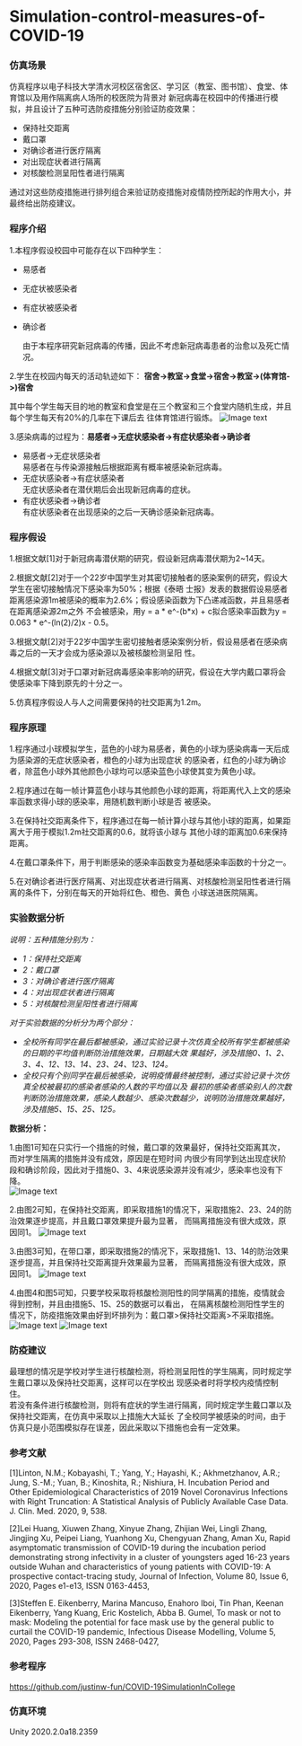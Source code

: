 # Simulation-control-measures-of-COVID-19

### 仿真场景
仿真程序以电子科技大学清水河校区宿舍区、学习区（教室、图书馆）、食堂、体育馆以及用作隔离病人场所的校医院为背景对
新冠病毒在校园中的传播进行模拟，并且设计了五种可选防疫措施分别验证防疫效果：  
+ 保持社交距离  
+ 戴口罩  
+ 对确诊者进行医疗隔离  
+ 对出现症状者进行隔离  
+ 对核酸检测呈阳性者进行隔离  

通过对这些防疫措施进行排列组合来验证防疫措施对疫情防控所起的作用大小，并最终给出防疫建议。

### 程序介绍
1.本程序假设校园中可能存在以下四种学生：  
+ 易感者  
+ 无症状被感染者  
+ 有症状被感染者  
+ 确诊者  

    由于本程序研究新冠病毒的传播，因此不考虑新冠病毒患者的治愈以及死亡情况。

2.学生在校园内每天的活动轨迹如下：
    **宿舍->教室->食堂->宿舍->教室->(体育馆->)宿舍**  

其中每个学生每天目的地的教室和食堂是在三个教室和三个食堂内随机生成，并且每个学生每天有20%的几率在下课后去
往体育馆进行锻炼。
![Image text](https://github.com/TMITMiTmitmi/Simulation-control-measures-of-COVID-19/blob/master/image/image6.png)

3.感染病毒的过程为：**易感者->无症状感染者->有症状感染者->确诊者**    
+ 易感者->无症状感染者  
    易感者在与传染源接触后根据距离有概率被感染新冠病毒。  
+ 无症状感染者->有症状感染者  
    无症状感染者在潜伏期后会出现新冠病毒的症状。  
+ 有症状感染者->确诊者  
    有症状感染者在出现感染的之后一天确诊感染新冠病毒。  

### 程序假设
1.根据文献[1]对于新冠病毒潜伏期的研究，假设新冠病毒潜伏期为2~14天。

2.根据文献[2]对于一个22岁中国学生对其密切接触者的感染案例的研究，假设大学生在密切接触情况下感染率为50%；根据《泰晤
士报》发表的数据假设易感者距离感染源1m被感染的概率为2.6%；假设感染函数为下凸递减函数，并且易感者在距离感染源2m之外
不会被感染，用y = a * e^-(b*x) + c拟合感染率函数为y = 0.063 * e^-(ln(2)/2)x - 0.5。

3.根据文献[2]对于22岁中国学生密切接触者感染案例分析，假设易感者在感染病毒之后的一天才会成为感染源以及被核酸检测呈阳
性。
 
4.根据文献[3]对于口罩对新冠病毒感染率影响的研究，假设在大学内戴口罩将会使感染率下降到原先的十分之一。

5.仿真程序假设人与人之间需要保持的社交距离为1.2m。

### 程序原理
1.程序通过小球模拟学生，蓝色的小球为易感者，黄色的小球为感染病毒一天后成为感染源的无症状感染者，橙色的小球为出现症状
的感染者，红色的小球为确诊者，除蓝色小球外其他颜色小球均可以感染蓝色小球使其变为黄色小球。
    
2.程序通过在每一帧计算蓝色小球与其他颜色小球的距离，将距离代入上文的感染率函数求得小球的感染率，用随机数判断小球是否
被感染。

3.在保持社交距离条件下，程序通过在每一帧计算小球与其他小球的距离，如果距离大于用于模拟1.2m社交距离的0.6，就将该小球与
其他小球的距离加0.6来保持距离。

4.在戴口罩条件下，用于判断感染的感染率函数变为基础感染率函数的十分之一。

5.在对确诊者进行医疗隔离、对出现症状者进行隔离、对核酸检测呈阳性者进行隔离的条件下，分别在每天的开始将红色、橙色、黄色
小球送进医院隔离。

### 实验数据分析
*说明：五种措施分别为：*  
+ *1：保持社交距离*    
+ *2：戴口罩*  
+ *3：对确诊者进行医疗隔离*  
+ *4：对出现症状者进行隔离*  
+ *5：对核酸检测呈阳性者进行隔离*       

*对于实验数据的分析分为两个部分：*     
+ *全校所有同学在最后都被感染，通过实验记录十次仿真全校所有学生都被感染的日期的平均值判断防治措施效果，日期越大效*
*果越好，涉及措施0、1、2、3、4、12、13、14、23、24、123、124。*    
+ *全校只有个别同学在最后被感染，说明疫情最终被控制，通过实验记录十次仿真全校被最初的感染者感染的人数的平均值以及*
*最初的感染者感染别人的次数判断防治措施效果，感染人数越少、感染次数越少，说明防治措施效果越好，涉及措施5、15、25、125。*  

**数据分析：**    

   1.由图1可知在只实行一个措施的时候，戴口罩的效果最好，保持社交距离其次，而对学生隔离的措施并没有成效，原因是在短时间
   内很少有同学到达出现症状阶段和确诊阶段，因此对于措施0、3、4来说感染源并没有减少，感染率也没有下降。  
![Image text](https://github.com/TMITMiTmitmi/Simulation-control-measures-of-COVID-19/blob/master/image/image1.png)

   2.由图2可知，在保持社交距离，即采取措施1的情况下，采取措施2、23、24的防治效果逐步提高，并且戴口罩效果提升最为显著，
   而隔离措施没有很大成效，原因同1。
![Image text](https://github.com/TMITMiTmitmi/Simulation-control-measures-of-COVID-19/blob/master/image/image2.png)

   3.由图3可知，在带口罩，即采取措施2的情况下，采取措施1、13、14的防治效果逐步提高，并且保持社交距离提升效果最为显著，
   而隔离措施没有很大成效，原因同1。
![Image text](https://github.com/TMITMiTmitmi/Simulation-control-measures-of-COVID-19/blob/master/image/image3.png)

   4.由图4和图5可知，只要学校采取将核酸检测阳性的同学隔离的措施，疫情就会得到控制，并且由措施5、15、25的数据可以看出，
   在隔离核酸检测阳性学生的情况下，防疫措施效果由好到坏排列为：戴口罩>保持社交距离>不采取措施。
![Image text](https://github.com/TMITMiTmitmi/Simulation-control-measures-of-COVID-19/blob/master/image/image4.png)
![Image text](https://github.com/TMITMiTmitmi/Simulation-control-measures-of-COVID-19/blob/master/image/image5.png)

### 防疫建议
最理想的情况是学校对学生进行核酸检测，将检测呈阳性的学生隔离，同时规定学生戴口罩以及保持社交距离，这样可以在学校出
现感染者时将学校内疫情控制住。  
若没有条件进行核酸检测，则将有症状的学生进行隔离，同时规定学生戴口罩以及保持社交距离，在仿真中采取以上措施大大延长
了全校同学被感染的时间，由于仿真只是小范围模拟存在误差，因此采取以下措施也会有一定效果。

### 参考文献
[1]Linton, N.M.; Kobayashi, T.; Yang, Y.; Hayashi, K.; Akhmetzhanov, A.R.; Jung, S.-M.; Yuan, B.; Kinoshita, R.; 
Nishiura, H. Incubation Period and Other Epidemiological Characteristics of 2019 Novel Coronavirus Infections 
with Right Truncation: A Statistical Analysis of Publicly Available Case Data. J. Clin. Med. 2020, 9, 538.

[2]Lei Huang, Xiuwen Zhang, Xinyue Zhang, Zhijian Wei, Lingli Zhang, Jingjing Xu, Peipei Liang, Yuanhong Xu, 
Chengyuan Zhang, Aman Xu, Rapid asymptomatic transmission of COVID-19 during the incubation period 
demonstrating strong infectivity in a cluster of youngsters aged 16-23 years outside Wuhan and characteristics 
of young patients with COVID-19: A prospective contact-tracing study, Journal of Infection, Volume 80, Issue 6, 
2020, Pages e1-e13, ISSN 0163-4453,

[3]Steffen E. Eikenberry, Marina Mancuso, Enahoro Iboi, Tin Phan, Keenan Eikenberry, Yang Kuang, Eric Kostelich,
 Abba B. Gumel, To mask or not to mask: Modeling the potential for face mask use by the general public to curtail
 the COVID-19 pandemic, Infectious Disease Modelling, Volume 5, 2020, Pages 293-308, ISSN 2468-0427,

### 参考程序
https://github.com/justinw-fun/COVID-19SimulationInCollege

### 仿真环境
Unity 2020.2.0a18.2359
